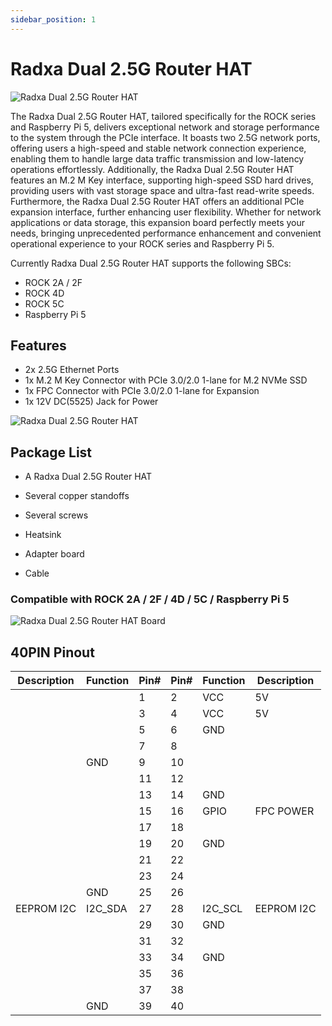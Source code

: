 ```yaml
---
sidebar_position: 1
---
```


# Radxa Dual 2.5G Router HAT

![Radxa Dual 2.5G Router HAT](/img/accessories/dual-2.5-router-hat-01.webp)

The Radxa Dual 2.5G Router HAT, tailored specifically for the ROCK series and Raspberry Pi 5, delivers exceptional network and storage performance to the system through the PCIe interface. It boasts two 2.5G network ports, offering users a high-speed and stable network connection experience, enabling them to handle large data traffic transmission and low-latency operations effortlessly. Additionally, the Radxa Dual 2.5G Router HAT features an M.2 M Key interface, supporting high-speed SSD hard drives, providing users with vast storage space and ultra-fast read-write speeds. Furthermore, the Radxa Dual 2.5G Router HAT offers an additional PCIe expansion interface, further enhancing user flexibility. Whether for network applications or data storage, this expansion board perfectly meets your needs, bringing unprecedented performance enhancement and convenient operational experience to your ROCK series and Raspberry Pi 5.

Currently Radxa Dual 2.5G Router HAT supports the following SBCs:

- ROCK 2A / 2F
- ROCK 4D
- ROCK 5C
- Raspberry Pi 5

## Features

- 2x 2.5G Ethernet Ports
- 1x M.2 M Key Connector with PCIe 3.0/2.0 1-lane for M.2 NVMe SSD
- 1x FPC Connector with PCIe 3.0/2.0 1-lane for Expansion
- 1x 12V DC(5525) Jack for Power

![Radxa Dual 2.5G Router HAT](/img/accessories/dual-2.5-router-hat-02.webp)

## Package List

- A Radxa Dual 2.5G Router HAT

- Several copper standoffs

- Several screws

- Heatsink

- Adapter board

- Cable

### Compatible with ROCK 2A / 2F / 4D / 5C / Raspberry Pi 5

![Radxa Dual 2.5G Router HAT Board](/img/accessories/dual-2.5-route-hat/AC016-en.webp)

## 40PIN Pinout

| Description | Function | Pin# | Pin# | Function | Description |
| ----------- | -------- | ---- | ---- | -------- | ----------- |
|             |          | 1    | 2    | VCC      | 5V          |
|             |          | 3    | 4    | VCC      | 5V          |
|             |          | 5    | 6    | GND      |             |
|             |          | 7    | 8    |          |             |
|             | GND      | 9    | 10   |          |             |
|             |          | 11   | 12   |          |             |
|             |          | 13   | 14   | GND      |             |
|             |          | 15   | 16   | GPIO     | FPC POWER   |
|             |          | 17   | 18   |          |             |
|             |          | 19   | 20   | GND      |             |
|             |          | 21   | 22   |          |             |
|             |          | 23   | 24   |          |             |
|             | GND      | 25   | 26   |          |             |
| EEPROM I2C  | I2C_SDA  | 27   | 28   | I2C_SCL  | EEPROM I2C  |
|             |          | 29   | 30   | GND      |             |
|             |          | 31   | 32   |          |             |
|             |          | 33   | 34   | GND      |             |
|             |          | 35   | 36   |          |             |
|             |          | 37   | 38   |          |             |
|             | GND      | 39   | 40   |          |             |
